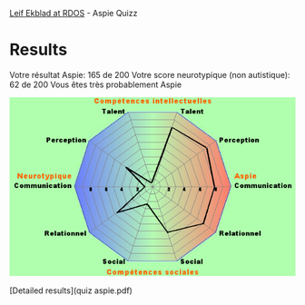 [Leif Ekblad at RDOS](http://www.rdos.net/fr/index.php) - Aspie Quizz

# Results

Votre résultat Aspie: 165 de 200
Votre score neurotypique (non autistique): 62 de 200
Vous êtes très probablement Aspie

![aspie result diagram](aspie_quiz_poly10a.png)

[Detailed results](quiz aspie.pdf)
